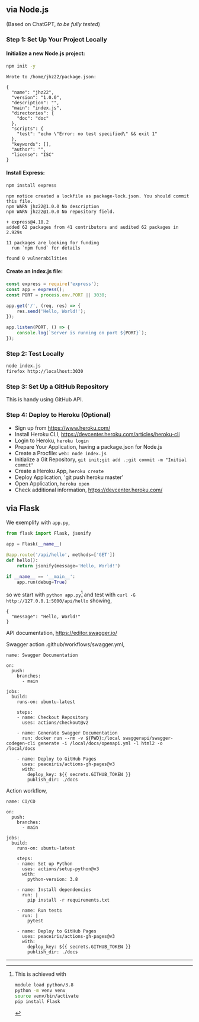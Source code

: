 ## via Node.js

(Based on ChatGPT, *to be fully tested*)

### Step 1: Set Up Your Project Locally

#### Initialize a new Node.js project:

```bash
npm init -y
```

```
Wrote to /home/jhz22/package.json:

{
  "name": "jhz22",
  "version": "1.0.0",
  "description": "",
  "main": "index.js",
  "directories": {
    "doc": "doc"
  },
  "scripts": {
    "test": "echo \"Error: no test specified\" && exit 1"
  },
  "keywords": [],
  "author": "",
  "license": "ISC"
}
```

#### Install Express:

```bash
npm install express
```

```
npm notice created a lockfile as package-lock.json. You should commit this file.
npm WARN jhz22@1.0.0 No description
npm WARN jhz22@1.0.0 No repository field.

+ express@4.18.2
added 62 packages from 41 contributors and audited 62 packages in 2.929s

11 packages are looking for funding
  run `npm fund` for details

found 0 vulnerabilities
```

#### Create an index.js file:

```js
const express = require('express');
const app = express();
const PORT = process.env.PORT || 3030;

app.get('/', (req, res) => {
    res.send('Hello, World!');
});

app.listen(PORT, () => {
    console.log(`Server is running on port ${PORT}`);
});
```

### Step 2: Test Locally

```bash
node index.js
firefox http://localhost:3030
```

### Step 3: Set Up a GitHub Repository

This is handy using GitHub API.

### Step 4: Deploy to Heroku (Optional)

* Sign up from https://www.heroku.com/
* Install Heroku CLI, https://devcenter.heroku.com/articles/heroku-cli
* Login to Heroku, `heroku login`
* Prepare Your Application, having a package.json for Node.js
* Create a Procfile: `web: node index.js`
* Initialize a Git Repository, `git init;git add .;git commit -m "Initial commit"`
* Create a Heroku App, `heroku create`
* Deploy Application, 'git push heroku master'
* Open Application, `heroku open`
* Check additional information, https://devcenter.heroku.com/

## via Flask

We exemplify with `app.py`,

```python
from flask import Flask, jsonify

app = Flask(__name__)

@app.route('/api/hello', methods=['GET'])
def hello():
    return jsonify(message='Hello, World!')

if __name__ == '__main__':
    app.run(debug=True)
```

so we start with `python app.py`[^venv] and test with `curl -G http://127.0.0.1:5000/api/hello` showing,

```
{
  "message": "Hello, World!"
}
```

API documentation, <https://editor.swagger.io/>

Swagger action .github/workflows/swagger.yml,

```
name: Swagger Documentation

on:
  push:
    branches:
      - main

jobs:
  build:
    runs-on: ubuntu-latest

    steps:
    - name: Checkout Repository
      uses: actions/checkout@v2

    - name: Generate Swagger Documentation
      run: docker run --rm -v ${PWD}:/local swaggerapi/swagger-codegen-cli generate -i /local/docs/openapi.yml -l html2 -o /local/docs

    - name: Deploy to GitHub Pages
      uses: peaceiris/actions-gh-pages@v3
      with:
        deploy_key: ${{ secrets.GITHUB_TOKEN }}
        publish_dir: ./docs
```

Action workflow,

```
name: CI/CD

on:
  push:
    branches:
      - main

jobs:
  build:
    runs-on: ubuntu-latest

    steps:
    - name: Set up Python
      uses: actions/setup-python@v3
      with:
        python-version: 3.8

    - name: Install dependencies
      run: |
        pip install -r requirements.txt

    - name: Run tests
      run: |
        pytest

    - name: Deploy to GitHub Pages
      uses: peaceiris/actions-gh-pages@v3
      with:
        deploy_key: ${{ secrets.GITHUB_TOKEN }}
        publish_dir: ./docs
```

---

[^venv]: This is achieved with

    ```bash
    module load python/3.8
    python -m venv venv
    source venv/bin/activate
    pip install Flask
    ```
